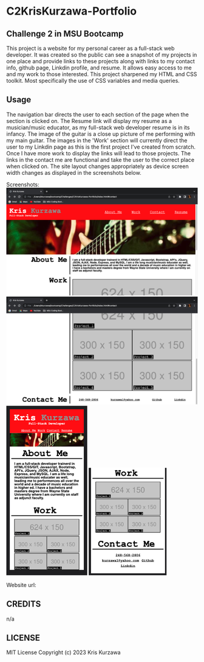 # C2KrisKurzawa-Portfolio

## Challenge 2 in MSU Bootcamp

This project is a website for my personal career as a full-stack web developer. It was created so the public can see a snapshot of my projects in one place and provide links to these projects along with links to my contact info, github page, Linkdin profile, and resume. It allows easy access to me and my work to those interested. This project sharpened my HTML and CSS toolkit. Most specifically the use of CSS variables and media queries.

## Usage

The navigation bar directs the user to each section of the page when the section is clicked on. The Resume link will display my resume as a musician/music educator, as my full-stack web developer resume is in its infancy. The image of the guitar is a close up picture of me performing with my main guitar. The images in the 'Work' section will currently direct the user to my Linkdin page as this is the first project I've created from scratch. Once I have more work to display the links will lead to those projects. The links in the contact me are functional and take the user to the correct place when clicked on. The site layout changes appropriately as device screen width changes as displayed in the screenshots below.

Screenshots:
![Laptop top](./assets/images/Laptop_top.png)
![Laptop top](./assets/images/Laptop_bottom.png)
![Laptop top](./assets/images/Mobile_top.png)
![Laptop top](./assets/images/Mobile_bottom.png)

Website url:

## CREDITS

n/a

## LICENSE

MIT License
Copyright (c) 2023 Kris Kurzawa
